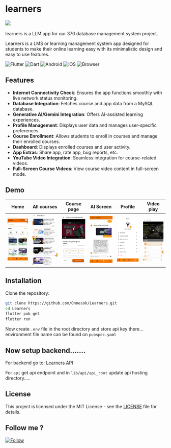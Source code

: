 # learners
![](https://github.com/Onnesok/Learners/blob/main/assets/mockup.png)

learners is a LLM app for our 370 database management system project.

Learners is a LMS or learning management system app designed for students to make their online learning easy with its minimalistic design and easy to use features.


![Flutter](https://img.shields.io/badge/Flutter-%2302569B.svg?style=for-the-badge&logo=Flutter&logoColor=white)
![Dart](https://img.shields.io/badge/dart-%230175C2.svg?style=for-the-badge&logo=dart&logoColor=white)
![Android](https://img.shields.io/badge/Android-3DDC84?style=for-the-badge&logo=android&logoColor=white)
![iOS](https://img.shields.io/badge/iOS-000000?style=for-the-badge&logo=ios&logoColor=white)
![Browser](https://img.shields.io/badge/Web-FF7139?style=for-the-badge&logo=Browser&logoColor=white)


## Features

- **Internet Connectivity Check**: Ensures the app functions smoothly with live network status monitoring.
- **Database Integration**: Fetches course and app data from a MySQL database.
- **Generative AI/Gemini Integration**: Offers AI-assisted learning experiences.
- **Profile Management**: Displays user data and manages user-specific preferences.
- **Course Enrollment**: Allows students to enroll in courses and manage their enrolled courses.
- **Dashboard**: Displays enrolled courses and user activity.
- **App Extras**: Share app, rate app, bug reports, etc.
- **YouTube Video Integration**: Seamless integration for course-related videos.
- **Full-Screen Course Videos**: View course video content in full-screen mode.



## Demo

| Home | All  courses | Course page | AI Screen | Profile | Video play |
|-----------|----------------|--------------------|--------------------|--------------------|--------------------|
|![Home](https://github.com/Onnesok/Learners/blob/main/assets/ss/s4.jpg) | ![All Courses](https://github.com/Onnesok/Learners/blob/main/assets/ss/s2.jpg) | ![After enrollment](https://github.com/Onnesok/Learners/blob/main/assets/ss/s3.jpg) | ![AI](https://github.com/Onnesok/Learners/blob/main/assets/ss/s9.jpg) |![Profile](https://github.com/Onnesok/Learners/blob/main/assets/ss/s8.jpg) | ![Video](https://github.com/Onnesok/Learners/blob/main/assets/ss/s6.jpg) |


## Installation

Clone the repository:
   ```bash
git clone https://github.com/Onnesok/Learners.git
cd Learners
flutter pub get
flutter run
   ```
Now create ``.env`` file in the root directory and store api key there... environment file name can be found on ``pubspec.yaml``

## Now setup backend.......

For backend go to: [Learners API](https://github.com/Onnesok/Learners-api)

For ``api`` get api endpoint and in ``lib/api/api_root`` update api hosting directory.....

## License

This project is licensed under the MIT License - see the [LICENSE](LICENSE) file for details.

## Follow me ?

[![Follow](https://img.shields.io/github/followers/Onnesok?label=Follow&style=social)](https://github.com/Onnesok)

